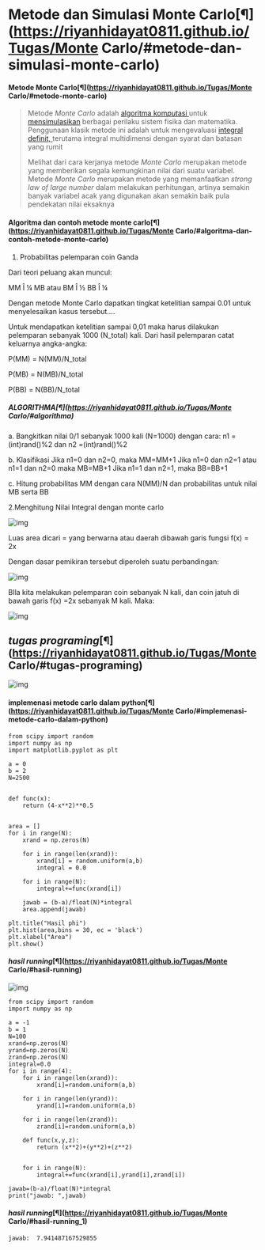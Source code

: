 # **Metode dan Simulasi Monte Carlo**[¶](https://riyanhidayat0811.github.io/Tugas/Monte Carlo/#metode-dan-simulasi-monte-carlo)

#### Metode Monte Carlo[¶](https://riyanhidayat0811.github.io/Tugas/Monte Carlo/#metode-monte-carlo)

> Metode *Monte Carlo* adalah [algoritma ](http://id.wikipedia.org/wiki/Algoritma)[kom*put*asi ](http://id.wikipedia.org/wiki/Komputasi)untuk [mensimulasikan](http://id.wikipedia.org/wiki/Simulasi) berbagai perilaku sistem fisika dan matematika. Penggunaan klasik metode ini adalah untuk mengevaluasi [integral definit, ](http://id.wikipedia.org/w/index.php?title=Integral_definit&action=edit&redlink=1)terutama integral multidimensi dengan syarat dan batasan yang rumit
>
> Melihat dari cara kerjanya metode *Monte Carlo* merupakan metode yang memberikan segala kemungkinan nilai dari suatu variabel. Metode *Monte Carlo* merupakan metode yang memanfaatkan *strong law of large number* dalam melakukan perhitungan, artinya semakin banyak variabel acak yang digunakan akan semakin baik pula pendekatan nilai eksaknya

#### Algoritma dan contoh metode monte carlo[¶](https://riyanhidayat0811.github.io/Tugas/Monte Carlo/#algoritma-dan-contoh-metode-monte-carlo)

1. Probabilitas pelemparan coin Ganda

Dari teori peluang akan muncul:

MM Î ¼ MB atau BM Î ½ BB Î ¼

Dengan metode Monte Carlo dapatkan tingkat ketelitian sampai 0.01 untuk menyelesaikan kasus tersebut….

Untuk mendapatkan ketelitian sampai 0,01 maka harus dilakukan pelemparan sebanyak 1000 (N_total) kali. Dari hasil pelemparan catat keluarnya angka-angka:

P(MM) = N(MM)/N_total

P(MB) = N(MB)/N_total

P(BB) = N(BB)/N_total

##### ALGORITHMA[¶](https://riyanhidayat0811.github.io/Tugas/Monte Carlo/#algorithma)

a. Bangkitkan nilai 0/1 sebanyak 1000 kali (N=1000) dengan cara: n1 =(int)rand()%2 dan n2 =(int)rand()%2

b. Klasifikasi Jika n1=0 dan n2=0, maka MM=MM+1 Jika n1=0 dan n2=1 atau n1=1 dan n2=0 maka MB=MB+1 Jika n1=1 dan n2=1, maka BB=BB+1

c. Hitung probabilitas MM dengan cara N(MM)/N dan probabilitas untuk nilai MB serta BB

2.Menghitung Nilai Integral dengan monte carlo

![img](https://riyanhidayat0811.github.io/Tugas/1.jfif)

Luas area dicari = yang berwarna atau daerah dibawah garis fungsi f(x) = 2x

Dengan dasar pemikiran tersebut diperoleh suatu perbandingan:

![img](https://riyanhidayat0811.github.io/Tugas/2.jfif)

BIla kita melakukan pelemparan coin sebanyak N kali, dan coin jatuh di bawah garis f(x) =2x sebanyak M kali. Maka:

![img](https://riyanhidayat0811.github.io/Tugas/4.jfif)

## *tugas programing*[¶](https://riyanhidayat0811.github.io/Tugas/Monte Carlo/#tugas-programing)

![img](https://riyanhidayat0811.github.io/Tugas/3.jfif)

#### implemenasi metode carlo dalam python[¶](https://riyanhidayat0811.github.io/Tugas/Monte Carlo/#implemenasi-metode-carlo-dalam-python)

```
from scipy import random
import numpy as np
import matplotlib.pyplot as plt

a = 0
b = 2
N=2500


def func(x):
    return (4-x**2)**0.5


area = []
for i in range(N):
    xrand = np.zeros(N)

    for i in range(len(xrand)):
        xrand[i] = random.uniform(a,b)
        integral = 0.0

    for i in range(N):
        integral+=func(xrand[i])

    jawab = (b-a)/float(N)*integral
    area.append(jawab)

plt.title("Hasil phi")
plt.hist(area,bins = 30, ec = 'black')
plt.xlabel("Area")
plt.show()
```

#### *hasil running*[¶](https://riyanhidayat0811.github.io/Tugas/Monte Carlo/#hasil-running)

![img](https://riyanhidayat0811.github.io/Tugas/hsl.jfif)

```
from scipy import random
import numpy as np

a = -1
b = 1
N=100
xrand=np.zeros(N)
yrand=np.zeros(N)
zrand=np.zeros(N)
integral=0.0
for i in range(4):
    for i in range(len(xrand)):
        xrand[i]=random.uniform(a,b)

    for i in range(len(yrand)):
        yrand[i]=random.uniform(a,b)

    for i in range(len(zrand)):
        zrand[i]=random.uniform(a,b)

    def func(x,y,z):
        return (x**2)+(y**2)+(z**2)


    for i in range(N):
        integral+=func(xrand[i],yrand[i],zrand[i])

jawab=(b-a)/float(N)*integral
print("jawab: ",jawab)
```

#### *hasil running*[¶](https://riyanhidayat0811.github.io/Tugas/Monte Carlo/#hasil-running_1)

```
jawab:  7.941487167529855
```